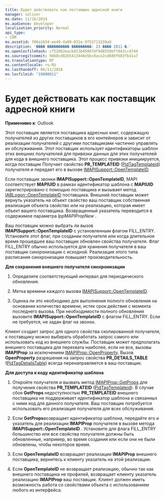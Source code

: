 ```yaml
---
title: Будет действовать как поставщик адресной книги
manager: soliver
ms.date: 11/16/2014
ms.audience: Developer
localization_priority: Normal
api_type:
- COM
ms.assetid: f06a1034-ee49-4a09-831e-9752713228a8
description: '���� ���������� ���������: 23 ���� 2011 �.'
ms.openlocfilehash: cf52062eacbd13b45087df9d8558bffd43ccd744
ms.sourcegitcommit: 9d60cd82b5413446e5bc8ace2cd689f683fb41a7
ms.translationtype: MT
ms.contentlocale: ru-RU
ms.lasthandoff: 06/11/2018
ms.locfileid: "19808011"
---
```

# <a name="acting-as-a-host-address-book-provider"></a>Будет действовать как поставщик адресной книги

  
  
**Применимо к**: Outlook 
  
Этот поставщик является поставщика адресных книг, содержащую получателей из других поставщиков в его контейнеров и зависит от реализации получателей с другими поставщиками частично управлять их обслуживания. Этот поставщик использует идентификаторы шаблон этих внешних получателей для привязки данных для этих получателей для кода в внешнего поставщика. Этот процесс привязки инициируется, когда поставщик Получает свойство **PR_TEMPLATEID** ([PidTagTemplateid](pidtagtemplateid-canonical-property.md)) получателя и передает его в вызове [IMAPISupport::OpenTemplateID](imapisupport-opentemplateid.md). 
  
Если поставщик звонки **IMAPISupport::OpenTemplateID**, MAPI соответствует **MAPIUID** в рамках идентификатор шаблона с **MAPIUID** зарегистрировано с помощью поставщика и вызывает метод [IABLogon::OpenTemplateID](iablogon-opentemplateid.md) поставщика. Внешний поставщик может вернуть указатель на объект свойство ваш поставщик собственная реализация объекта свойство или на реализацию, которая имеет объект вашего поставщика. Возвращенный указатель переводится в содержимое параметра _lppMAPIPropNew_ . 
  
Ваш поставщик можно выбрать ли вызов **IMAPISupport::OpenTemplateID** с установленным флагом FILL_ENTRY. Установите этот флаг, при создании получателя или когда длительное время прошедшее ваш поставщик обновлен свойства получателя. Флаг FILL_ENTRY обычно используется для хранения получателя в ваш поставщик синхронизации с исходной. Реализация этого типа расписания синхронизации повышает производительность. 
  
 **Для сохранения внешнего получателя синхронизации**
  
1. Определите соответствующий интервал для периодического обновления. 
    
2. Метка времени каждого вызова [IMAPISupport::OpenTemplateID](imapisupport-opentemplateid.md). 
    
3. Оценка ли это необходимо для выполнения полного обновления на основании количество времени, истек срок действия с момента последнего вызова. При необходимости полного обновления вызовите **IMAPISupport::OpenTemplateID** с флагом FILL_ENTRY. Если не требуется, не задан флаг на звонок. 
    
Клиент создает запрос для одного свойства скопированной получателя, к поставщику можно выбирать обработать запрос самого или использовать код из внешнего службы. Поставщик может предполагать внешнего поставщика для перехвата наиболее, если не все, вызовы **IMAPIProp** за исключением [IMAPIProp::OpenProperty](imapiprop-openproperty.md). Вызов **OpenProperty** разрешения на запрос свойства **PR_DETAILS_TABLE** ([PidTagDetailsTable](pidtagdetailstable-canonical-property.md)) всегда перенаправляется в ваш поставщик.
  
 **Для доступа к коду идентификатор шаблона**
  
1. Откройте получателя и вызвать метод [IMAPIProp::GetProps](imapiprop-getprops.md) для получения свойства **PR_TEMPLATEID** ([PidTagTemplateid](pidtagtemplateid-canonical-property.md)). В случае сбоя **GetProps** недоступностью **PR_TEMPLATEID** внешнего поставщика не поддерживает идентификатор шаблона и связанных с ними код для данного получателя. Ваш поставщик потребуется использовать его реализация получателя для всех обслуживания. 
    
2. Если **GetProps**возвращает идентификатор шаблона, передайте его и указатель для реализации **IMAPIProp** получателя в вызове метода **IMAPISupport::OpenTemplateID** . Установите для флага FILL_ENTRY большинство или все свойства получателя должны быть обновленные, например, во время создания или если они не были обновлены, чтобы некоторое время. 
    
3. Если **OpenTemplateID** возвращает реализации **IMAPIProp** внешнего поставщика, вернитесь к клиенту указатель на этой реализации. 
    
4. Если **OpenTemplateID** не возвращает реализацию, обычно так как внешнего поставщика не профилей, возвращает клиенту указатель реализацию **IMAPIProp** ваш поставщик. Клиент должен иметь возможность работа со свойствами объекта с использованием любого из интерфейса. 
    


